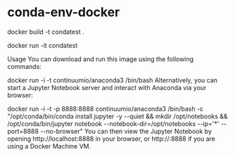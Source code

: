 # conda-env-docker

docker build -t condatest .

docker run -it condatest

Usage
You can download and run this image using the following commands:

docker run -i -t continuumio/anaconda3 /bin/bash
Alternatively, you can start a Jupyter Notebook server and interact with Anaconda via your browser:

docker run -i -t -p 8888:8888 continuumio/anaconda3 /bin/bash -c "/opt/conda/bin/conda install jupyter -y --quiet && mkdir /opt/notebooks && /opt/conda/bin/jupyter notebook --notebook-dir=/opt/notebooks --ip='*' --port=8888 --no-browser"
You can then view the Jupyter Notebook by opening http://localhost:8888 in your browser, or http://<DOCKER-MACHINE-IP>:8888 if you are using a Docker Machine VM.
